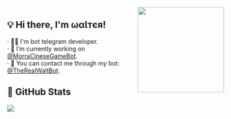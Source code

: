 <a href="https://t.me/therealwalt">
<img align="right" src="https://walt.cf/images/walter-white-github.png" alt="" width="200px">
</a>

## 💡 Hi there, I'm ωαƖᴛєя!
· 👨🏻 I'm bot telegram developer. <br>
· 🔭 I’m currently working on <a href="https://t.me/MorraCineseGameBot">@MorraCineseGameBot</a>. <br>
· 💬 You can contact me through my bot: <a href="https://t.me/TheRealWaltBot">@TheRealWaltBot</a>.

## 💭 GitHub Stats
<a href="https://github.com/therealwalt">
    <img align="center" src="https://github-readme-stats.vercel.app/api?username=therealwalt&show_icons=true&hide_border=true&line_height=27&count_private=true&hide_title=true&bg_color=0d1117&theme=midnight-purple"/>
</a>
